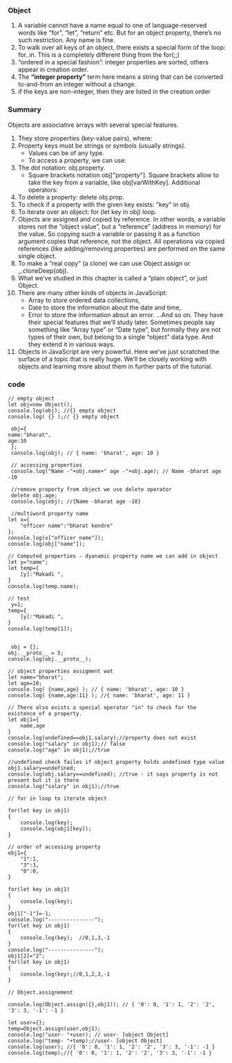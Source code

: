 ### Object

1. A variable cannot have a name equal to one of language-reserved words like “for”, “let”, “return” etc. But for an object property, there’s no such restriction. Any name is fine.
2. To walk over all keys of an object, there exists a special form of the loop: for..in. This is a completely different thing from the for(;;)
3. “ordered in a special fashion”: integer properties are sorted, others appear in creation order. 
4. The **“integer property”** term here means a string that can be converted to-and-from an integer without a change.
5. if the keys are non-integer, then they are listed in the creation order

### Summary

Objects are associative arrays with several special features.

1. They store properties (key-value pairs), where:
2. Property keys must be strings or symbols (usually strings).
   * Values can be of any type.
   * To access a property, we can use:
3. The dot notation: obj.property.
    * Square brackets notation obj["property"]. Square brackets allow to take the key from a variable, like obj[varWithKey].
Additional operators:
4. To delete a property: delete obj.prop.
5. To check if a property with the given key exists: "key" in obj.
6. To iterate over an object: for (let key in obj) loop.
7. Objects are assigned and copied by reference. In other words, a variable stores not the “object value”, but a “reference” (address in memory) for the value. So copying such a variable or passing it as a function argument copies that reference, not the object. All operations via copied references (like adding/removing properties) are performed on the same single object.
8. To make a “real copy” (a clone) we can use Object.assign or _.cloneDeep(obj).
9. What we’ve studied in this chapter is called a “plain object”, or just Object.
10. There are many other kinds of objects in JavaScript:
    *  Array to store ordered data collections,
    * Date to store the information about the date and time,
    * Error to store the information about an error. …And so on.
They have their special features that we’ll study later. Sometimes people say something like “Array type” or “Date type”, but formally they are not types of their own, but belong to a single “object” data type. And they extend it in various ways.
11. Objects in JavaScript are very powerful. Here we’ve just scratched the surface of a topic that is really huge. We’ll be closely working with objects and learning more about them in further parts of the tutorial.

### code

~~~
// empty object
let obj=new Object();
console.log(obj); //{} empty object
console.log( {} );// {} empty object

 obj={
name:"bharat",
age:10
 };
 console.log(obj); // { name: 'bharat', age: 10 }

 // accessing properties
 console.log("Name -"+obj.name+" age -"+obj.age); // Name -bharat age -10

 //remove property from object we use delete operator
 delete obj.age;
 console.log(obj); //{Name -bharat age -10}

 //multiword property name
let x={
    "officer name":"bharat kendre"
};
console.log(x["officer name"]);
console.log(obj["name"]);

// Computed properties - dyanamic property name we can add in object
let y="name";
let temp={
    [y]:"Makadi ",
}
console.log(temp.name);

// test
 y=1;
temp={
    [y]:"Makadi ",
}
console.log(temp[1]);


 obj = {};
obj.__proto__ = 5;
console.log(obj.__proto__);

// object properties assigment wat
let name="bharat";
let age=10;
console.log( {name,age} ); // { name: 'bharat', age: 10 }
console.log( {name,age:11} ); //{ name: 'bharat', age: 11 }

// There also exists a special operator "in" to check for the existence of a property.
let obj1={
    name,age
}
console.log(undefined==obj1.salary);//property does not exist
console.log("salary" in obj1);// false
console.log("age" in obj1);//true

//undefined check failes if object property holds undefined type value
obj1.salary=undefined;
console.log(obj.salary==undefined); //true - it says property is not present but it is there
console.log("salary" in obj1);//true

// for in loop to iterate object

for(let key in obj1)
{
    console.log(key);           
    console.log(obj1[key]);
}

// order of accessing property
obj1={
    "1":1,
    "3":3,
    "0":0,
}

for(let key in obj1)
{
    console.log(key);
}
obj1["-1"]=-1;
console.log("---------------");
for(let key in obj1)
{
    console.log(key);  //0,1,3,-1
}
console.log("---------------");
obj1[2]="2";
for(let key in obj1)
{
    console.log(key);//0,1,2,3,-1
}

// Object.assignement

console.log(Object.assign({},obj1)); // { '0': 0, '1': 1, '2': '2', '3': 3, '-1': -1 }

let user={};
temp=Object.assign(user,obj1);
console.log("user- "+user); // user- [object Object]
console.log("temp- "+temp);//user- [object Object]
console.log(user); //{ '0': 0, '1': 1, '2': '2', '3': 3, '-1': -1 }
console.log(temp);//{ '0': 0, '1': 1, '2': '2', '3': 3, '-1': -1 }
~~~

